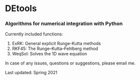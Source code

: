 # DEtools
### Algorithms for numerical integration with Python

Currently included functions:
1. ExRK: General explicit Runge-Kutta methods
2. RKF45: The Runge–Kutta–Fehlberg method
3. WeqSol: Solves the 1D wave equation

In case of any issues, questions or suggestions, please email me.

Last updated: Spring 2021
